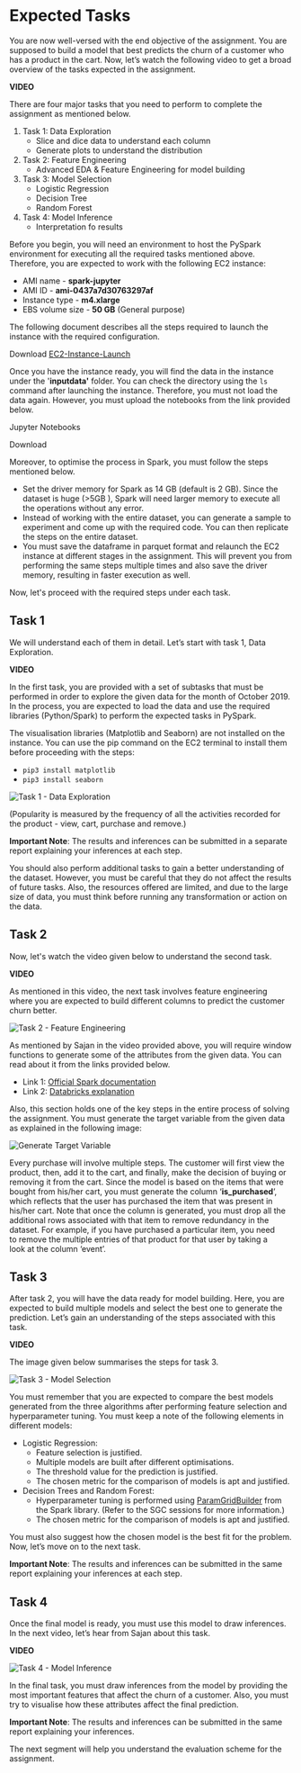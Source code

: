 # Expected Tasks

You are now well-versed with the end objective of the assignment. You are supposed to build a model that best predicts the churn of a customer who has a product in the cart. Now, let’s watch the following video to get a broad overview of the tasks expected in the assignment.

**VIDEO**

There are four major tasks that you need to perform to complete the assignment as mentioned below.

1.  Task 1: Data Exploration
	- Slice and dice data to understand each column
	- Generate plots to understand the distribution
2.  Task 2: Feature Engineering
	- Advanced EDA & Feature Engineering for model building 
3.  Task 3: Model Selection
	- Logistic Regression
	- Decision Tree
	- Random Forest
4.  Task 4: Model Inference
	- Interpretation fo results 

Before you begin, you will need an environment to host the PySpark environment for executing all the required tasks mentioned above. Therefore, you are expected to work with the following EC2 instance:

-   AMI name - **spark-jupyter**
-   AMI ID - **ami-0437a7d30763297af**
-   Instance type - **m4.xlarge**
-   EBS volume size - **50 GB** (General purpose)

The following document describes all the steps required to launch the instance with the required configuration.

Download [EC2-Instance-Launch](Docs/Amazon_Web_Services/EC2_Instance_Launch.pdf)

Once you have the instance ready, you will find the data in the instance under the '**inputdata'** folder. You can check the directory using the `ls` command after launching the instance. Therefore, you must not load the data again. However, you must upload the notebooks from the link provided below.

Jupyter Notebooks

Download

Moreover, to optimise the process in Spark, you must follow the steps mentioned below.

-   Set the driver memory for Spark as 14 GB (default is 2 GB). Since the dataset is huge (>5GB ), Spark will need larger memory to execute all the operations without any error.
-   Instead of working with the entire dataset, you can generate a sample to experiment and come up with the required code. You can then replicate the steps on the entire dataset.
-   You must save the dataframe in parquet format and relaunch the EC2 instance at different stages in the assignment. This will prevent you from performing the same steps multiple times and also save the driver memory, resulting in faster execution as well.

Now, let's proceed with the required steps under each task.

## Task 1

We will understand each of them in detail. Let’s start with task 1, Data Exploration.

**VIDEO**

In the first task, you are provided with a set of subtasks that must be performed in order to explore the given data for the month of October 2019. In the process, you are expected to load the data and use the required libraries (Python/Spark) to perform the expected tasks in PySpark.

The visualisation libraries (Matplotlib and Seaborn) are not installed on the instance. You can use the pip command on the EC2 terminal to install them before proceeding with the steps:

-   `pip3 install matplotlib`
-   `pip3 install seaborn` 

![Task 1 - Data Exploration](https://i.ibb.co/B3W5tYt/Task-1-Data-Exploration.jpg)

(Popularity is measured by the frequency of all the activities recorded for the product - view, cart, purchase and remove.)

**Important Note**: The results and inferences can be submitted in a separate report explaining your inferences at each step.

You should also perform additional tasks to gain a better understanding of the dataset. However, you must be careful that they do not affect the results of future tasks. Also, the resources offered are limited, and due to the large size of data, you must think before running any transformation or action on the data.

## Task 2

Now, let's watch the video given below to understand the second task.

**VIDEO**

As mentioned in this video, the next task involves feature engineering where you are expected to build different columns to predict the customer churn better.

![Task 2 - Feature Engineering](https://i.ibb.co/WxQ52jt/Task-2-Feature-Engineering.jpg)

As mentioned by Sajan in the video provided above, you will require window functions to generate some of the attributes from the given data. You can read about it from the links provided below.

-   Link 1: [Official Spark documentation](http://spark.apache.org/docs/latest/api/python/pyspark.sql.html?highlight=window#pyspark.sql.Window)
-   Link 2: [Databricks explanation](https://databricks.com/blog/2015/07/15/introducing-window-functions-in-spark-sql.html)

Also, this section holds one of the key steps in the entire process of solving the assignment. You must generate the target variable from the given data as explained in the following image:

![Generate Target Variable](https://i.ibb.co/7rpCJL5/Generate-Target-Variable.jpg)

Every purchase will involve multiple steps. The customer will first view the product, then, add it to the cart, and finally, make the decision of buying or removing it from the cart. Since the model is based on the items that were bought from his/her cart, you must generate the column ‘**is_purchased**’, which reflects that the user has purchased the item that was present in his/her cart. Note that once the column is generated, you must drop all the additional rows associated with that item to remove redundancy in the dataset. For example, if you have purchased a particular item, you need to remove the multiple entries of that product for that user by taking a look at the column ‘event’.

## Task 3

After task 2, you will have the data ready for model building. Here, you are expected to build multiple models and select the best one to generate the prediction. Let’s gain an understanding of the steps associated with this task.

**VIDEO**

The image given below summarises the steps for task 3.

![Task 3 - Model Selection](https://i.ibb.co/dsNLKFm/Task-3-Model-Selection.jpg)

You must remember that you are expected to compare the best models generated from the three algorithms after performing feature selection and hyperparameter tuning. You must keep a note of the following elements in different models:

-   Logistic Regression:
    -   Feature selection is justified.
    -   Multiple models are built after different optimisations.
    -   The threshold value for the prediction is justified.
    -   The chosen metric for the comparison of models is apt and justified.
-   Decision Trees and Random Forest:
    -   Hyperparameter tuning is performed using [ParamGridBuilder](http://spark.apache.org/docs/2.4.5/ml-tuning.html) from the Spark library. (Refer to the SGC sessions for more information.)
    -   The chosen metric for the comparison of models is apt and justified.

You must also suggest how the chosen model is the best fit for the problem. Now, let’s move on to the next task.

**Important Note**: The results and inferences can be submitted in the same report explaining your inferences at each step.

## Task 4

Once the final model is ready, you must use this model to draw inferences. In the next video, let’s hear from Sajan about this task.

**VIDEO**

![Task 4 - Model Inference](https://i.ibb.co/N7mMLF8/Task-4-Model-Inference.jpg)

In the final task, you must draw inferences from the model by providing the most important features that affect the churn of a customer. Also, you must try to visualise how these attributes affect the final prediction.

**Important Note**: The results and inferences can be submitted in the same report explaining your inferences.

The next segment will help you understand the evaluation scheme for the assignment.